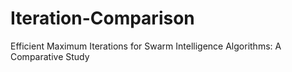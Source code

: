 # Iteration-Comparison
Efficient Maximum Iterations for Swarm Intelligence Algorithms: A Comparative Study
